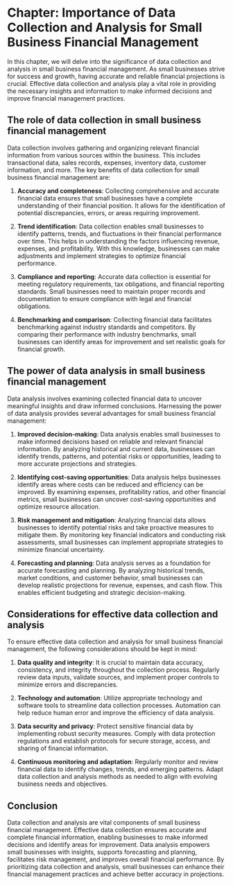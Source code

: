 Chapter: Importance of Data Collection and Analysis for Small Business Financial Management
===========================================================================================

In this chapter, we will delve into the significance of data collection and analysis in small business financial management. As small businesses strive for success and growth, having accurate and reliable financial projections is crucial. Effective data collection and analysis play a vital role in providing the necessary insights and information to make informed decisions and improve financial management practices.

The role of data collection in small business financial management
------------------------------------------------------------------

Data collection involves gathering and organizing relevant financial information from various sources within the business. This includes transactional data, sales records, expenses, inventory data, customer information, and more. The key benefits of data collection for small business financial management are:

1. **Accuracy and completeness**: Collecting comprehensive and accurate financial data ensures that small businesses have a complete understanding of their financial position. It allows for the identification of potential discrepancies, errors, or areas requiring improvement.

2. **Trend identification**: Data collection enables small businesses to identify patterns, trends, and fluctuations in their financial performance over time. This helps in understanding the factors influencing revenue, expenses, and profitability. With this knowledge, businesses can make adjustments and implement strategies to optimize financial performance.

3. **Compliance and reporting**: Accurate data collection is essential for meeting regulatory requirements, tax obligations, and financial reporting standards. Small businesses need to maintain proper records and documentation to ensure compliance with legal and financial obligations.

4. **Benchmarking and comparison**: Collecting financial data facilitates benchmarking against industry standards and competitors. By comparing their performance with industry benchmarks, small businesses can identify areas for improvement and set realistic goals for financial growth.

The power of data analysis in small business financial management
-----------------------------------------------------------------

Data analysis involves examining collected financial data to uncover meaningful insights and draw informed conclusions. Harnessing the power of data analysis provides several advantages for small business financial management:

1. **Improved decision-making**: Data analysis enables small businesses to make informed decisions based on reliable and relevant financial information. By analyzing historical and current data, businesses can identify trends, patterns, and potential risks or opportunities, leading to more accurate projections and strategies.

2. **Identifying cost-saving opportunities**: Data analysis helps businesses identify areas where costs can be reduced and efficiency can be improved. By examining expenses, profitability ratios, and other financial metrics, small businesses can uncover cost-saving opportunities and optimize resource allocation.

3. **Risk management and mitigation**: Analyzing financial data allows businesses to identify potential risks and take proactive measures to mitigate them. By monitoring key financial indicators and conducting risk assessments, small businesses can implement appropriate strategies to minimize financial uncertainty.

4. **Forecasting and planning**: Data analysis serves as a foundation for accurate forecasting and planning. By analyzing historical trends, market conditions, and customer behavior, small businesses can develop realistic projections for revenue, expenses, and cash flow. This enables efficient budgeting and strategic decision-making.

Considerations for effective data collection and analysis
---------------------------------------------------------

To ensure effective data collection and analysis for small business financial management, the following considerations should be kept in mind:

1. **Data quality and integrity**: It is crucial to maintain data accuracy, consistency, and integrity throughout the collection process. Regularly review data inputs, validate sources, and implement proper controls to minimize errors and discrepancies.

2. **Technology and automation**: Utilize appropriate technology and software tools to streamline data collection processes. Automation can help reduce human error and improve the efficiency of data analysis.

3. **Data security and privacy**: Protect sensitive financial data by implementing robust security measures. Comply with data protection regulations and establish protocols for secure storage, access, and sharing of financial information.

4. **Continuous monitoring and adaptation**: Regularly monitor and review financial data to identify changes, trends, and emerging patterns. Adapt data collection and analysis methods as needed to align with evolving business needs and objectives.

Conclusion
----------

Data collection and analysis are vital components of small business financial management. Effective data collection ensures accurate and complete financial information, enabling businesses to make informed decisions and identify areas for improvement. Data analysis empowers small businesses with insights, supports forecasting and planning, facilitates risk management, and improves overall financial performance. By prioritizing data collection and analysis, small businesses can enhance their financial management practices and achieve better accuracy in projections.
